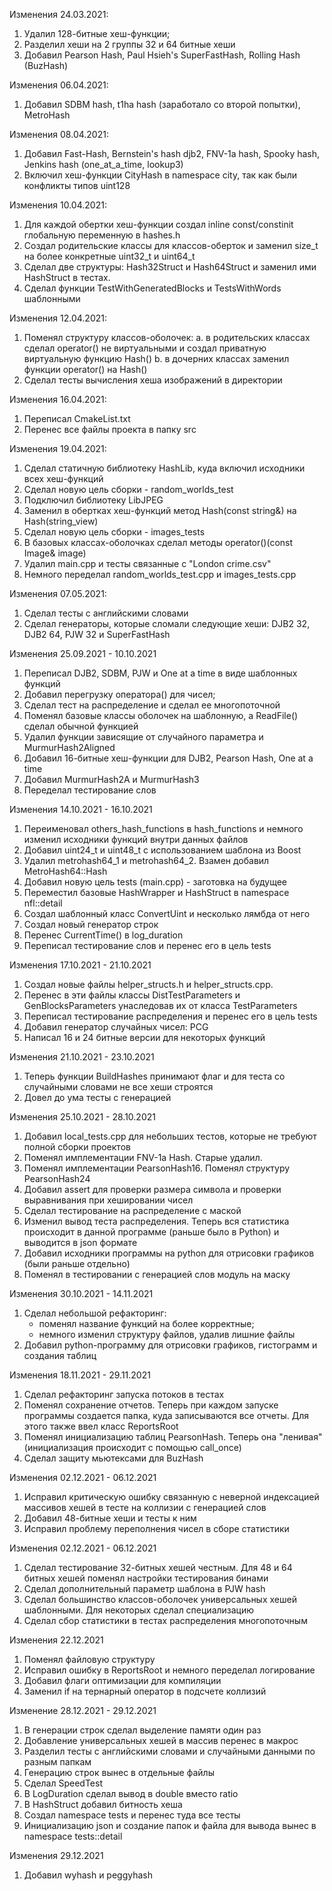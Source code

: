Изменения 24.03.2021:
1. Удалил 128-битные хеш-функции;
2. Разделил хеши на 2 группы 32 и 64 битные хеши
3. Добавил Pearson Hash, Paul Hsieh's SuperFastHash, Rolling Hash (BuzHash)

Изменения 06.04.2021:
1. Добавил SDBM hash, t1ha hash (заработало со второй попытки), MetroHash

Изменения 08.04.2021:
1. Добавил Fast-Hash, Bernstein's hash djb2, FNV-1a hash, Spooky hash, Jenkins hash (one_at_a_time, lookup3)
2. Включил хеш-функции CityHash в namespace city, так как были конфликты типов uint128

Изменения 10.04.2021:
1. Для каждой обертки хеш-функции создал inline const/constinit глобальную переменную в hashes.h
2. Создал родительские классы для классов-оберток и заменил size_t на более конкретные uint32_t и uint64_t
3. Сделал две структуры: Hash32Struct и Hash64Struct и заменил ими HashStruct в тестах. 
4. Сделал функции TestWithGeneratedBlocks и TestsWithWords шаблонными

Изменения 12.04.2021:
1. Поменял структуру классов-оболочек: 
   a. в родительских классах сделал operator() не виртуальными и создал приватную виртуальную функцию Hash()
   b. в дочерних классах заменил функции operator() на Hash()
2. Сделал тесты вычисления хеша изображений в директории

Изменения 16.04.2021:
1. Переписал CmakeList.txt
2. Перенес все файлы проекта в папку src

Изменения 19.04.2021:
1. Сделал статичную библиотеку HashLib, куда включил исходники всех хеш-функций
2. Сделал новую цель сборки - random_worlds_test
3. Подключил библиотеку LibJPEG
4. Заменил в обертках хеш-функций метод Hash(const string&) на Hash(string_view)
5. Сделал новую цель сборки - images_tests
6. В базовых классах-оболочках сделал методы operator()(const Image& image)
7. Удалил main.cpp и тесты связанные с "London crime.csv"
8. Немного переделал random_worlds_test.cpp и images_tests.cpp

Изменения 07.05.2021:
1. Сделал тесты с английскими словами
2. Сделал генераторы, которые сломали следующие хеши: DJB2 32,  DJB2 64, PJW 32 и SuperFastHash

Изменения 25.09.2021 - 10.10.2021
1. Переписал DJB2, SDBM, PJW и One at a time в виде шаблонных функций
2. Добавил перегрузку оператора() для чисел;
3. Сделал тест на распределение и сделал ее многопоточной
4. Поменял базовые классы оболочек на шаблонную, а ReadFile() сделал обычной функцией
5. Удалил функции зависящие от случайного параметра и MurmurHash2Aligned
6. Добавил 16-битные хеш-функции для DJB2, Pearson Hash, One at a time
7. Добавил MurmurHash2A и MurmurHash3
8. Переделал тестирование слов

Изменения 14.10.2021 - 16.10.2021
1. Переименовал others_hash_functions в hash_functions и немного изменил исходники функций внутри данных файлов
2. Добавил uint24_t и uint48_t с использованием шаблона из Boost
3. Удалил metrohash64_1 и metrohash64_2. Взамен добавил MetroHash64::Hash
4. Добавил новую цель tests (main.cpp) - заготовка на будущее
5. Переместил базовые HashWrapper и HashStruct в namespace nfl::detail
6. Создал шаблонный класс ConvertUint и несколько лямбда от него 
7. Создал новый генератор строк
8. Перенес CurrentTime() в log_duration
9. Переписал тестирование слов и перенес его в цель tests

Изменения 17.10.2021 - 21.10.2021
1. Создал новые файлы helper_structs.h и helper_structs.cpp. 
2. Перенес в эти файлы классы DistTestParameters и GenBlocksParameters унаследовав их от класса TestParameters 
3. Переписал тестирование распределения и перенес его в цель tests
4. Добавил генератор случайных чисел: PCG 
5. Написал 16 и 24 битные версии для некоторых функций

Изменения 21.10.2021 - 23.10.2021
1. Теперь функции BuildHashes принимают флаг и для теста со случайными словами не все хеши строятся
2. Довел до ума тесты с генерацией

Изменения 25.10.2021 - 28.10.2021
1. Добавил local_tests.cpp для небольших тестов, которые не требуют полной сборки проектов
2. Поменял имплементации FNV-1a Hash. Старые удалил.
3. Поменял имплементации PearsonHash16. Поменял структуру PearsonHash24
4. Добавил assert для проверки размера символа и проверки выравнивания при хешировании чисел
5. Сделал тестирование на распределение с маской
6. Изменил вывод теста распределения. Теперь вся статистика происходит в данной программе (раньше было в Python) и выводится в json формате
7. Добавил исходники программы на python для отрисовки графиков (были раньше отдельно)
8. Поменял в тестировании с генерацией слов модуль на маску

Изменения 30.10.2021 - 14.11.2021
1. Сделал небольшой рефакторинг:
   - поменял название функций на более корректные;
   - немного изменил структуру файлов, удалив лишние файлы
2. Добавил python-программу для отрисовки графиков, гистограмм и создания таблиц

Изменения 18.11.2021 - 29.11.2021
1. Сделал рефакторинг запуска потоков в тестах
2. Поменял сохранение отчетов. Теперь при каждом запуске программы создается папка, куда записываются все отчеты. Для этого также ввел класс ReportsRoot
3. Поменял инициализацию таблиц PearsonHash. Теперь она "ленивая" (инициализация происходит с помощью call_once)
4. Сделал защиту мьютексами для BuzHash

Изменения 02.12.2021 - 06.12.2021
1. Исправил критическую ошибку связанную с неверной индексацией массивов хешей в тесте на коллизии с генерацией слов
2. Добавил 48-битные хеши и тесты к ним
3. Исправил проблему переполнения чисел в сборе статистики

Изменения 02.12.2021 - 06.12.2021
1. Сделал тестирование 32-битных хешей честным. Для 48 и 64 битных хешей поменял настройки тестирования бинами
2. Сделал дополнительный параметр шаблона в PJW hash
3. Сделал большинство классов-оболочек универсальных хешей шаблонными. Для некоторых сделал специализацию
4. Сделал сбор статистики в тестах распределения многопоточным

Изменения 22.12.2021
1. Поменял файловую структуру
2. Исправил ошибку в ReportsRoot и немного переделал логирование
3. Добавил флаги оптимизации для компиляции
4. Заменил if на тернарный оператор в подсчете коллизий

Изменение 28.12.2021 - 29.12.2021
1. В генерации строк сделал выделение памяти один раз
2. Добавление универсальных хешей в массив перенес в макрос
3. Разделил тесты с английскими словами и случайными данными по разным папкам
4. Генерацию строк вынес в отдельные файлы
5. Сделал SpeedTest
6. В LogDuration сделал вывод в double вместо ratio
7. В HashStruct добавил битность хеша
8. Создал namespace tests и перенес туда все тесты
9. Инициализацию json и создание папок и файла для вывода вынес в namespace tests::detail

Изменения 29.12.2021
1. Добавил wyhash и peggyhash